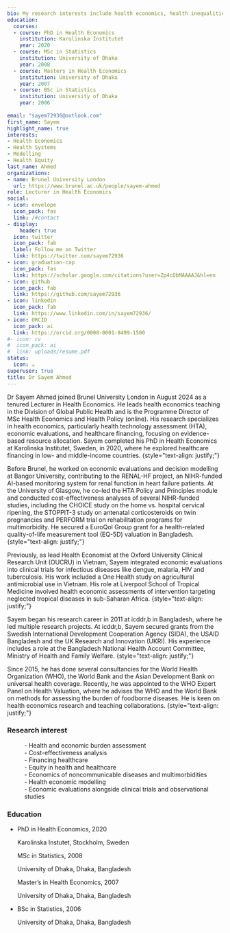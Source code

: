 ```yaml
---
bio: My research interests include health economics, health inequalities, healthcare financing and Cost-effectiveness analysis.
education:
  courses:
  - course: PhD in Health Economics
    institution: Karolinska Institutet
    year: 2020
  - course: MSc in Statistics
    institution: University of Dhaka
    year: 2008
  - course: Masters in Health Economics
    institution: University of Dhaka
    year: 2007
  - course: BSc in Statistics
    institution: University of Dhaka
    year: 2006
    
email: "sayem72936@outlook.com"
first_name: Sayem
highlight_name: true
interests:
- Health Economics
- Health Systems
- Modelling
- Health Equity
last_name: Ahmed
organizations:
- name: Brunel University London
  url: https://www.brunel.ac.uk/people/sayem-ahmed
role: Lecturer in Health Economics
social:
- icon: envelope
  icon_pack: fas
  link: /#contact
- display:
    header: true
  icon: twitter
  icon_pack: fab
  label: Follow me on Twitter
  link: https://twitter.com/sayem72936
- icon: graduation-cap
  icon_pack: fas
  link: https://scholar.google.com/citations?user=Zp4cQbMAAAAJ&hl=en
- icon: github
  icon_pack: fab
  link: https://github.com/sayem72936
- icon: linkedin
  icon_pack: fab
  link: https://www.linkedin.com/in/sayem72936/
- icon: ORCID
  icon_pack: ai
  link: https://orcid.org/0000-0001-9499-1500
#- icon: cv
#  icon_pack: ai
#  link: uploads/resume.pdf
status:
  icon: ☕️
superuser: true
title: Dr Sayem Ahmed
---
```


Dr Sayem Ahmed joined Brunel University London in August 2024 as a tenured Lecturer in Health Economics. He leads health economics teaching in the Division of Global Public Health and is the Programme Director of MSc Health Economics and Health Policy (online). His research specializes in health economics, particularly health technology assessment (HTA), economic evaluations, and healthcare financing, focusing on evidence-based resource allocation. Sayem completed his PhD in Health Economics at Karolinska Institutet, Sweden, in 2020, where he explored healthcare financing in low- and middle-income countries.
{style="text-align: justify;"}

Before Brunel, he worked on economic evaluations and decision modelling at Bangor University, contributing to the RENAL-HF project, an NIHR-funded AI-based monitoring system for renal function in heart failure patients. At the University of Glasgow, he co-led the HTA Policy and Principles module and conducted cost-effectiveness analyses of several NIHR-funded studies, including the CHOICE study on the home vs. hospital cervical ripening, the STOPPIT-3 study on antenatal corticosteroids on twin pregnancies and PERFORM trial on rehabilitation programs for multimorbidity. He secured a EuroQol Group grant for a health-related quality-of-life measurement tool (EQ-5D) valuation in Bangladesh.
{style="text-align: justify;"}

Previously, as lead Health Economist at the Oxford University Clinical Research Unit (OUCRU) in Vietnam, Sayem integrated economic evaluations into clinical trials for infectious diseases like dengue, malaria, HIV and tuberculosis. His work included a One Health study on agricultural antimicrobial use in Vietnam. His role at Liverpool School of Tropical Medicine involved health economic assessments of intervention targeting neglected tropical diseases in sub-Saharan Africa.
{style="text-align: justify;"}

Sayem began his research career in 2011 at icddr,b in Bangladesh, where he led multiple research projects. At icddr,b, Sayem secured grants from the Swedish International Development Cooperation Agency (SIDA), the USAID Bangladesh and the UK Research and Innovation (UKRI). His experience includes a role at the Bangladesh National Health Account Committee, Ministry of Health and Family Welfare. 
{style="text-align: justify;"}

Since 2015, he has done several consultancies for the World Health Organization (WHO), the World Bank and the Asian Development Bank on universal health coverage. Recently, he was appointed to the WHO Expert Panel on Health Valuation, where he advises the WHO and the World Bank on methods for assessing the burden of foodborne diseases. He is keen on health economics research and teaching collaborations.
{style="text-align: justify;"}





<h3 align="left">Research interest</h3>

<dl  align="left">
  <dd>- Health and economic burden assessment</dd>
  <dd>- Cost-effectiveness analysis</dd>
  <dd>- Financing healthcare</dd>
  <dd>- Equity in health and healthcare</dd>
  <dd>- Economics of noncommunicable diseases and multimorbidities</dd> 
  <dd>- Health economic modelling</dd>  
  <dd>- Economic evaluations alongside clinical trials and observational studies</dd>  
</dl>



<div class=col-md-7>
<h3 align="left"> Education </h3>
<ul class="ul-edu fa-ul"><li><i class="fa-li fas fa-graduation-cap"></i>
<div class=description><p class=course  align="left">PhD in Health Economics, 2020</p><p class=institution  align="left">Karolinska Instutet, Stockholm, Sweden</p>

<i class="fa-li fas fa-graduation-cap"></i><div class=description><p class=course  align="left">MSc in Statistics, 2008</p><p class=institution  align="left">University of Dhaka, Dhaka, Bangladesh</p>

<i class="fa-li fas fa-graduation-cap"></i><div class=description><p class=course  align="left">Master’s in Health Economics, 2007</p><p class=institution  align="left">University of Dhaka, Dhaka, Bangladesh</p>


</div></li><li><i class="fa-li fas fa-graduation-cap"></i><div class=description><p class=course align="left"> BSc in Statistics, 2006</p><p class=institution align="left"> University of Dhaka, Dhaka, Bangladesh </p></div>
